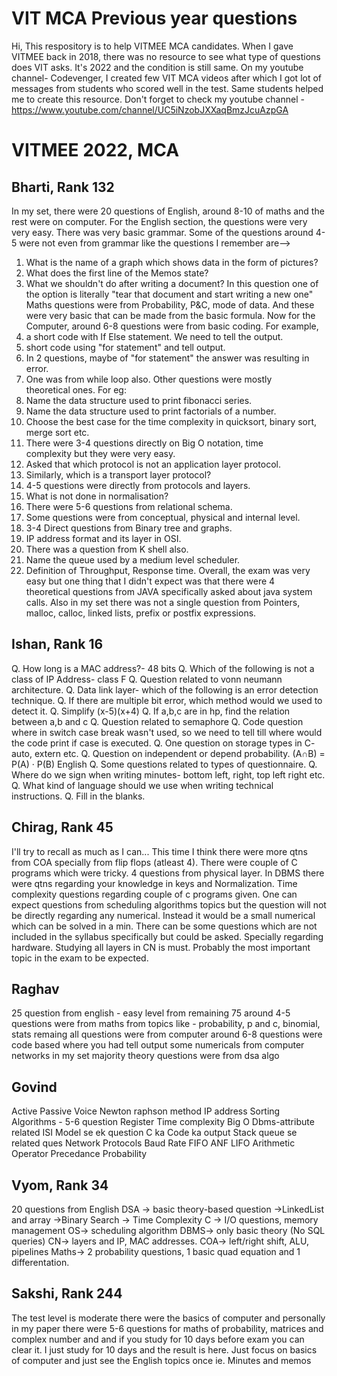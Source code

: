 # VIT MCA Previous year questions
Hi,
This respository is to help VITMEE MCA candidates. When I gave VITMEE back in 2018, there was no resource to see what type of questions does VIT asks. It's 2022 and the condition is still same.
On my youtube channel- Codevenger, I created few VIT MCA videos after which I got lot of messages from students who scored well in the test. Same students helped me to create this resource.
Don't forget to check my youtube channel - https://www.youtube.com/channel/UC5iNzobJXXaqBmzJcuAzpGA

# VITMEE 2022, MCA

## Bharti, Rank 132
In my set, there were 20 questions of English, around 8-10 of maths and the rest were on computer.
For the English section, the questions were very very easy. There was very basic grammar. Some of the questions around 4-5 were not even from grammar like the questions I remember are-->
1. What is the name of a graph which shows data in the form of pictures?
2. What does the first line of the Memos state?
3. What we shouldn't do after writing a document? In this question one of the option is literally "tear that document and start writing a new one"
Maths questions were from Probability, P&C, mode of data. And these were very basic that can be made from the basic formula.
Now for the Computer, around 6-8 questions were from basic coding. For example,
1. a short code with If Else statement. We need to tell the output.
2. short code using "for statement" and tell output.
3. In 2 questions, maybe of "for statement" the answer was resulting in error.
4. One was from while loop also.
Other questions were mostly theoretical ones. For eg:
1. Name the data structure used to print fibonacci series.
2. Name the data structure used to print factorials of a number.
3. Choose the best case for the time complexity in quicksort, binary sort, merge sort etc.
4. There were 3-4 questions directly on Big O notation, time complexity but they were very easy.
5. Asked that which protocol is not an application layer protocol.
6. Similarly, which is a transport layer protocol?
7. 4-5 questions were directly from protocols and layers.
8. What is not done in normalisation?
9. There were 5-6 questions from relational schema.
10. Some questions were from conceptual, physical and internal level.
11. 3-4 Direct questions from Binary tree and graphs.
12. IP address format and its layer in OSI.
13. There was a question from K shell also.
14. Name the queue used by a medium level scheduler.
15. Definition of Throughput, Response time.
Overall, the exam was very easy but one thing that I didn't expect was that there were 4 theoretical questions from JAVA specifically asked about java system calls.
Also in my set there was not a single question from Pointers, malloc, calloc, linked lists, prefix or postfix expressions.


## Ishan, Rank 16
Q. How long is a MAC address?- 48 bits
Q. Which of the following is not a class of IP Address- class F
Q. Question related to vonn neumann architecture.
Q. Data link layer- which of the following is an error detection technique.
Q. If there are multiple bit error, which method would we used to detect it.
Q. Simplify (x-5)(x+4)
Q. If a,b,c are in hp, find the relation between a,b and c
Q. Question related to semaphore
Q. Code question where in switch case break wasn't used, so we need to tell till where would the code print if case is executed.
Q. One question on storage types in C- auto, extern etc.
Q. Question on independent or depend probability. (A∩B) = P(A) · P(B)
English
Q. Some questions related to types of questionnaire.
Q. Where do we sign when writing minutes- bottom left, right, top left right etc.
Q. What kind of language should we use when writing technical instructions.
Q. Fill in the blanks.

## Chirag, Rank 45
I'll try to recall as much as I can...
This time I think there were more qtns from COA specially from flip flops (atleast 4).
There were couple of C programs which were tricky.
4 questions from physical layer.
In DBMS there were qtns regarding your knowledge in keys and Normalization.
Time complexity questions regarding couple of c programs given.
One can expect questions from scheduling algorithms topics but the question will not be directly regarding any numerical. Instead it would be a small numerical which can be solved in a min.
There can be some questions which are not included in the syllabus specifically but could be asked. Specially regarding hardware.
Studying all layers in CN is must. Probably the most important topic in the exam to be expected.

## Raghav
25 question from english - easy level
from remaining 75 around 4-5 questions were from maths from topics like - probability, p and c, binomial, stats
remaing all questions were from computer
around 6-8 questions were code based where you had tell output
some numericals from computer networks
in my set majority theory questions were from dsa algo

## Govind
Active Passive Voice
Newton raphson method
IP address
Sorting Algorithms - 5-6 question
Register
Time complexity
Big O
Dbms-attribute related
ISI Model se ek question
C ka Code ka output
Stack queue se related ques
Network Protocols
Baud Rate
FIFO ANF LIFO
Arithmetic Operator Precedance
Probability

## Vyom, Rank 34
20 questions from English
DSA -> basic theory-based question
->LinkedList and array
->Binary Search
-> Time Complexity
C -> I/O questions, memory management
OS-> scheduling algorithm
DBMS-> only basic theory (No SQL queries)
CN-> layers and IP, MAC addresses.
COA-> left/right shift, ALU, pipelines
Maths-> 2 probability questions, 1 basic quad equation and 1 differentation.

## Sakshi, Rank 244
The test level is moderate there were the basics of computer and personally in my paper there were 5-6 questions for maths of probability, matrices and complex number and and if you study for 10 days before exam you can clear it. I just study for 10 days and the result is here. Just focus on basics of computer and just see the English topics once ie. Minutes and memos
